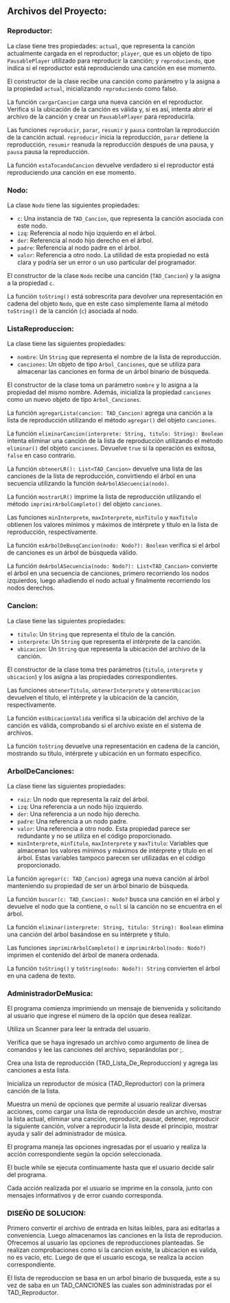 ## Archivos del Proyecto:

### Reproductor:
La clase tiene tres propiedades: `actual`, que representa la canción actualmente cargada en el reproductor; `player`, que es un objeto de tipo `PausablePlayer` utilizado para reproducir la canción; y `reproduciendo`, que indica si el reproductor está reproduciendo una canción en ese momento.

El constructor de la clase recibe una canción como parámetro y la asigna a la propiedad `actual`, inicializando `reproduciendo` como falso.

La función `cargarCancion` carga una nueva canción en el reproductor. Verifica si la ubicación de la canción es válida y, si es así, intenta abrir el archivo de la canción y crear un `PausablePlayer` para reproducirla.

Las funciones `reproducir`, `parar`, `resumir` y `pausa` controlan la reproducción de la canción actual. `reproducir` inicia la reproducción, `parar` detiene la reproducción, `resumir` reanuda la reproducción después de una pausa, y `pausa` pausa la reproducción.

La función `estaTocandoCancion` devuelve verdadero si el reproductor está reproduciendo una canción en ese momento.

### Nodo:
La clase `Nodo` tiene las siguientes propiedades:

- `c`: Una instancia de `TAD_Cancion`, que representa la canción asociada con este nodo.
- `izq`: Referencia al nodo hijo izquierdo en el árbol.
- `der`: Referencia al nodo hijo derecho en el árbol.
- `padre`: Referencia al nodo padre en el árbol.
- `valor`: Referencia a otro nodo. La utilidad de esta propiedad no está clara y podría ser un error o un uso particular del programador.

El constructor de la clase `Nodo` recibe una canción (`TAD_Cancion`) y la asigna a la propiedad `c`.

La función `toString()` está sobrescrita para devolver una representación en cadena del objeto `Nodo`, que en este caso simplemente llama al método `toString()` de la canción (`c`) asociada al nodo.

### ListaReproduccion:
La clase tiene las siguientes propiedades:

- `nombre`: Un `String` que representa el nombre de la lista de reproducción.
- `canciones`: Un objeto de tipo `Arbol_Canciones`, que se utiliza para almacenar las canciones en forma de un árbol binario de búsqueda.

El constructor de la clase toma un parámetro `nombre` y lo asigna a la propiedad del mismo nombre. Además, inicializa la propiedad `canciones` como un nuevo objeto de tipo `Arbol_Canciones`.

La función `agregarLista(cancion: TAD_Cancion)` agrega una canción a la lista de reproducción utilizando el método `agregar()` del objeto `canciones`.

La función `eliminarCancion(interprete: String, titulo: String): Boolean` intenta eliminar una canción de la lista de reproducción utilizando el método `eliminar()` del objeto `canciones`. Devuelve `true` si la operación es exitosa, `false` en caso contrario.

La función `obtenerLR(): List<TAD_Cancion>` devuelve una lista de las canciones de la lista de reproducción, convirtiendo el árbol en una secuencia utilizando la función `deArbolASecuencia(nodo)`.

La función `mostrarLR()` imprime la lista de reproducción utilizando el método `imprimirArbolCompleto()` del objeto `canciones`.

Las funciones `minInterprete`, `maxInterprete`, `minTitulo` y `maxTitulo` obtienen los valores mínimos y máximos de intérprete y título en la lista de reproducción, respectivamente.

La función `esArbolDeBusqCancion(nodo: Nodo?): Boolean` verifica si el árbol de canciones es un árbol de búsqueda válido.

La función `deArbolASecuencia(nodo: Nodo?): List<TAD_Cancion>` convierte el árbol en una secuencia de canciones, primero recorriendo los nodos izquierdos, luego añadiendo el nodo actual y finalmente recorriendo los nodos derechos.

### Cancion:
La clase tiene las siguientes propiedades:

- `titulo`: Un `String` que representa el título de la canción.
- `interprete`: Un `String` que representa el intérprete de la canción.
- `ubicacion`: Un `String` que representa la ubicación del archivo de la canción.

El constructor de la clase toma tres parámetros (`titulo`, `interprete` y `ubicacion`) y los asigna a las propiedades correspondientes.

Las funciones `obtenerTitulo`, `obtenerInterprete` y `obtenerUbicacion` devuelven el título, el intérprete y la ubicación de la canción, respectivamente.

La función `esUbicacionValida` verifica si la ubicación del archivo de la canción es válida, comprobando si el archivo existe en el sistema de archivos.

La función `toString` devuelve una representación en cadena de la canción, mostrando su título, intérprete y ubicación en un formato específico.

### ArbolDeCanciones:
La clase tiene las siguientes propiedades:

- `raiz`: Un nodo que representa la raíz del árbol.
- `izq`: Una referencia a un nodo hijo izquierdo.
- `der`: Una referencia a un nodo hijo derecho.
- `padre`: Una referencia a un nodo padre.
- `valor`: Una referencia a otro nodo. Esta propiedad parece ser redundante y no se utiliza en el código proporcionado.
- `minInterprete`, `minTitulo`, `maxInterprete` y `maxTitulo`: Variables que almacenan los valores mínimos y máximos de intérprete y título en el árbol. Estas variables tampoco parecen ser utilizadas en el código proporcionado.

La función `agregar(c: TAD_Cancion)` agrega una nueva canción al árbol manteniendo su propiedad de ser un árbol binario de búsqueda.

La función `buscar(c: TAD_Cancion): Nodo?` busca una canción en el árbol y devuelve el nodo que la contiene, o `null` si la canción no se encuentra en el árbol.

La función `eliminar(interprete: String, titulo: String): Boolean` elimina una canción del árbol basándose en su intérprete y título.

Las funciones `imprimirArbolCompleto()` e `imprimirArbol(nodo: Nodo?)` imprimen el contenido del árbol de manera ordenada.

La función `toString()` y `toString(nodo: Nodo?): String` convierten el árbol en una cadena de texto.

### AdministradorDeMusica:
El programa comienza imprimiendo un mensaje de bienvenida y solicitando al usuario que ingrese el número de la opción que desea realizar.

Utiliza un Scanner para leer la entrada del usuario.

Verifica que se haya ingresado un archivo como argumento de línea de comandos y lee las canciones del archivo, separándolas por ;.

Crea una lista de reproducción (TAD_Lista_De_Reproduccion) y agrega las canciones a esta lista.

Inicializa un reproductor de música (TAD_Reproductor) con la primera canción de la lista.

Muestra un menú de opciones que permite al usuario realizar diversas acciones, como cargar una lista de reproducción desde un archivo, mostrar la lista actual, eliminar una canción, reproducir, pausar, detener, reproducir la siguiente canción, volver a reproducir la lista desde el principio, mostrar ayuda y salir del administrador de música.

El programa maneja las opciones ingresadas por el usuario y realiza la acción correspondiente según la opción seleccionada.

El bucle while se ejecuta continuamente hasta que el usuario decide salir del programa.

Cada acción realizada por el usuario se imprime en la consola, junto con mensajes informativos y de error cuando corresponda.

### DISEÑO DE SOLUCION:

Primero convertir el archivo de entrada en lsitas leibles, para asi editarlas a conveniencia. Luego almacenamos las canciones en la lista de reproducion. Ofrecemos al usuario las opciones de reproducciones planteadas. Se realizan comprobaciones como si la cancion existe, la ubicacion es valida, no es vacio, etc. Luego de que el usuario escoga, se realiza la accion correspondiente.

El lista de reproduccion se basa en un arbol binario de busqueda, este a su vez de saba en un TAD_CANCIONES las cuales son administradas por el TAD_Reproductor.
